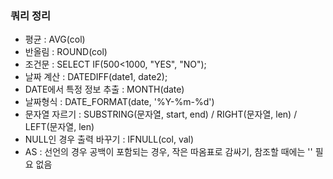 ### 쿼리 정리
- 평균 : AVG(col)
- 반올림 : ROUND(col)
- 조건문 : SELECT IF(500<1000, "YES", "NO");
- 날짜 계산 : DATEDIFF(date1, date2);
- DATE에서 특정 정보 추출 : MONTH(date)
- 날짜형식 : DATE_FORMAT(date, '%Y-%m-%d')
- 문자열 자르기 : SUBSTRING(문자열, start, end) / RIGHT(문자열, len) / LEFT(문자열, len)
- NULL인 경우 출력 바꾸기 : IFNULL(col, val)
- AS : 선언의 경우 공백이 포함되는 경우, 작은 따옴표로 감싸기, 참조할 때에는 '' 필요 없음